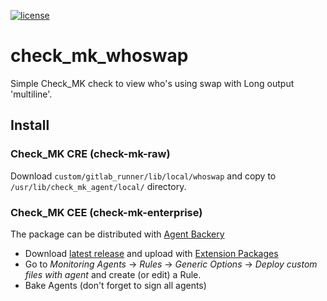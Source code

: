[![license](https://img.shields.io/github/license/mashape/apistatus.svg?maxAge=2592000)](https://opensource.org/licenses/MIT)

# check_mk_whoswap

Simple Check_MK check to view who's using swap with Long output 'multiline'.

## Install

### Check_MK CRE (check-mk-raw)

Download `custom/gitlab_runner/lib/local/whoswap` and copy
to `/usr/lib/check_mk_agent/local/` directory.

### Check_MK CEE (check-mk-enterprise)

The package can be distributed with [Agent Backery](https://checkmk.com/cms_wato_monitoringagents.html)

* Download [latest release](https://github.com/zionio/check_mk_whoswap/releases)
and upload with [Extension Packages](https://checkmk.com/cms_mkps.html)
* Go to _Monitoring Agents_ -> _Rules_ -> _Generic Options_ -> _Deploy custom files with agent_
and create (or edit) a Rule.
* Bake Agents (don't forget to sign all agents)
